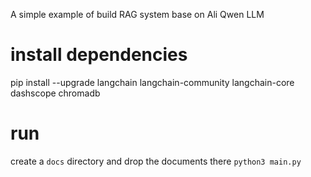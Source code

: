 A simple example of build RAG system base on Ali Qwen LLM


install dependencies
====================
pip install --upgrade langchain  langchain-community langchain-core dashscope chromadb


run
===
create a `docs` directory and drop the documents there
```python3 main.py```
